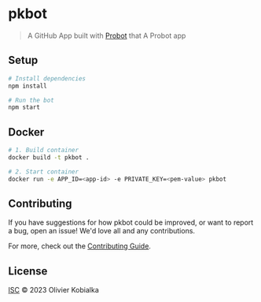 # pkbot

> A GitHub App built with [Probot](https://github.com/probot/probot) that A Probot app

## Setup

```sh
# Install dependencies
npm install

# Run the bot
npm start
```

## Docker

```sh
# 1. Build container
docker build -t pkbot .

# 2. Start container
docker run -e APP_ID=<app-id> -e PRIVATE_KEY=<pem-value> pkbot
```

## Contributing

If you have suggestions for how pkbot could be improved, or want to report a bug, open an issue! We'd love all and any contributions.

For more, check out the [Contributing Guide](CONTRIBUTING.md).

## License

[ISC](LICENSE) © 2023 Olivier Kobialka
